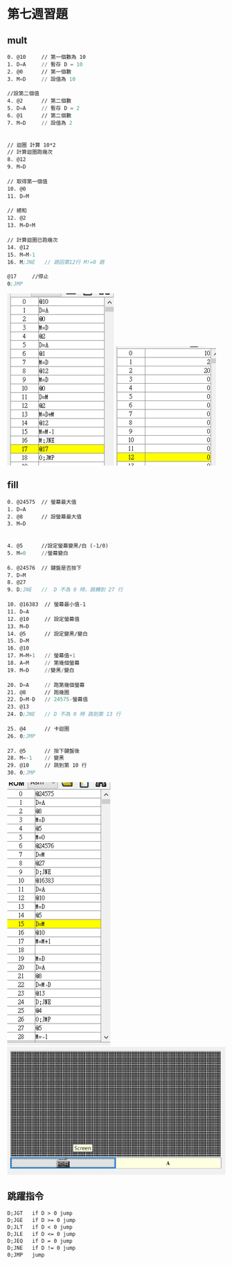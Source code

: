 # 第七週習題
## mult
```asm
0. @10     // 第一個數為 10
1. D=A     // 暫存 D = 10
2. @0      // 第一個數
3. M=D     // 設值為 10

//設第二個值
4. @2      // 第二個數
5. D=A     // 暫存 D = 2
6. @1      // 第二個數
7. M=D     // 設值為 2


// 迴圈 計算 10*2
// 計算迴圈跑幾次
8. @12
9. M=D

// 取得第一個值
10. @0
11. D=M

// 總和
12. @2
13. M=D+M

// 計算迴圈已跑幾次
14. @12
15. M=M-1
16. M;JNE   // 跳回第12行 M!=0 跳

@17     //停止
0;JMP

```
![](https://github.com/yucing/co110a/blob/master/picture/mult1.png)
![](https://github.com/yucing/co110a/blob/master/picture/mult2.png)

## fill
```asm
0. @24575  // 螢幕最大值
1. D=A
2. @8      // 設螢幕最大值
3. M=D


4. @5      //設定螢幕變黑/白 (-1/0)
5. M=0     //螢幕變白

6. @24576  // 鍵盤是否按下
7. D=M
8. @27
9. D;JNE   //  D 不為 0 時，跳轉到 27 行

10. @16383  // 螢幕最小值-1
11. D=A
12. @10     // 設定螢幕值
13. M=D
14. @5      // 設定變黑/變白
15. D=M
16. @10
17. M=M+1   // 螢幕值+1
18. A=M     // 第幾個螢幕
19. M=D     //變黑/變白

20. D=A     // 跑第幾個螢幕
21. @8      // 跑幾圈
22. D=M-D   // 24575-螢幕值
23. @13
24. D;JNE   // D 不為 0 時 跳到第 13 行

25. @4      // 卡迴圈
26. 0;JMP

27. @5      // 按下鍵盤後
28. M=-1    // 變黑
29. @10     // 跳到第 10 行
30. 0;JMP
```
![](https://github.com/yucing/co110a/blob/master/picture/fill1.png)
![](https://github.com/yucing/co110a/blob/master/picture/fill2.png)

## 跳躍指令
```
D;JGT   if D > 0 jump
D;JGE   if D >= 0 jump
D;JLT   if D < 0 jump
D;JLE   if D <= 0 jump
D;JEQ   if D = 0 jump
D;JNE   if D != 0 jump
0;JMP   jump
```